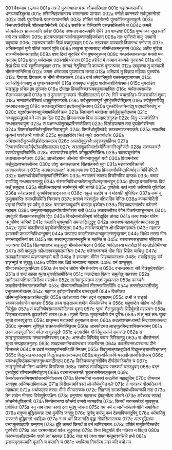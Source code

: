 001	वैशम्पायन उवाच
001a	तत्र ते पुरुषव्याघ्राः परमं शौचमास्थिताः
001c	षड्रात्रमवसन्वीरा धनञ्जयदिदृक्षया
001e	तस्मिन्विहरमाणाश्च रममाणाश्च पाण्डवाः
002a	मनोज्ञे काननवरे सर्वभूतमनोरमे
002c	पादपैः पुष्पविकचैः फलभारावनामितैः
003a	शोभितं सर्वतोरम्यैः पुंस्कोकिलकुलाकुलैः
003c	स्निग्धपत्रैरविरलैः शीतच्छायैर्मनोरमैः
004a	सरांसि च विचित्राणि प्रसन्नसलिलानि च
004c	कमलैः सोत्पलैस्तत्र भ्राजमानानि सर्वशः
004e	पश्यन्तश्चारुरूपाणि रेमिरे तत्र पाण्डवाः
005a	पुण्यगन्धः सुखस्पर्शो ववौ तत्र समीरणः
005c	ह्लादयन्पाण्डवान्सर्वान्सकृष्णान्सद्विजर्षभान्
006a	ततः पूर्वोत्तरो वायुः पवमानो यदृच्छया
006c	सहस्रपत्रमर्काभं दिव्यं पद्ममुदावहत्
007a	तदपश्यत पाञ्चाली दिव्यगन्धं मनोरमम्
007c	अनिलेनाहृतं भूमौ पतितं जलजं शुचि
008a	तच्छुभा शुभमासाद्य सौगन्धिकमनुत्तमम्
008c	अतीव मुदिता राजन्भीमसेनमथाब्रवीत्
009a	पश्य दिव्यं सुरुचिरं भीम पुष्पमनुत्तमम्
009c	गन्धसंस्थानसम्पन्नं मनसो मम नन्दनम्
010a	एतत्तु धर्मराजाय प्रदास्यामि परन्तप
010c	हरेरिदं मे कामाय काम्यके पुनराश्रमे
011a	यदि तेऽहं प्रिया पार्थ बहूनीमान्युपाहर
011c	तान्यहं नेतुमिच्छामि काम्यकं पुनराश्रमम्
012a	एवमुक्त्वा तु पाञ्चाली भीमसेनमनिन्दिता
012c	जगाम धर्मराजाय पुष्पमादाय तत्तदा
013a	अभिप्रायं तु विज्ञाय महिष्याः पुरुषर्षभः
013c	प्रियायाः प्रियकामः स भीमो भीमपराक्रमः
014a	वातं तमेवाभिमुखो यतस्तत्पुष्पमागतम्
014c	आजिहीर्षुर्जगामाशु स पुष्पाण्यपराण्यपि
015a	रुक्मपृष्ठं धनुर्गृह्य शरांश्चाशीविषोपमान्
015c	मृगराडिव सङ्क्रुद्धः प्रभिन्न इव कुञ्जरः
016a	द्रौपद्याः प्रियमन्विच्छन्स्वबाहुबलमाश्रितः
016c	व्यपेतभयसम्मोहः शैलमभ्यपतद्बली
017a	स तं द्रुमलतागुल्मच्छन्नं नीलशिलातलम्
017c	गिरिं चचारारिहरः किन्नराचरितं शुभम्
018a	नानावर्णधरैश्चित्रं धातुद्रुममृगाण्डजैः
018c	सर्वभूषणसम्पूर्णं भूमेर्भुजमिवोच्छ्रितम्
019a	सर्वर्तुरमणीयेषु गन्धमादनसानुषु
019c	सक्तचक्षुरभिप्रायं हृदयेनानुचिन्तयन्
020a	पुंस्कोकिलनिनादेषु षट्पदाभिरुतेषु च
020c	बद्धश्रोत्रमनश्चक्षुर्जगामामितविक्रमः
021a	जिघ्रमाणो महातेजाः सर्वर्तुकुसुमोद्भवम्
021c	गन्धमुद्दाममुद्दामो वने मत्त इव द्विपः
022a	ह्रियमाणश्रमः पित्रा सम्प्रहृष्टतनूरुहः
022c	पितुः संस्पर्शशीतेन गन्धमादनवायुना
023a	स यक्षगन्धर्वसुरब्रह्मर्षिगणसेवितम्
023c	विलोडयामास तदा पुष्पहेतोररिन्दमः
024a	विषमच्छेदरचितैरनुलिप्तमिवाङ्गुलैः
024c	विमलैर्धातुविच्छेदैः काञ्चनाञ्जनराजतैः
025a	सपक्षमिव नृत्यन्तं पार्श्वलग्नैः पयोधरैः
025c	मुक्ताहारैरिव चितं च्युतैः प्रस्रवणोदकैः
026a	अभिरामनदीकुञ्जनिर्झरोदरकन्दरम्
026c	अप्सरोनूपुररवैः प्रनृत्तबहुबर्हिणम्
027a	दिग्वारणविषाणाग्रैर्घृष्टोपलशिलातलम्
027c	स्रस्तांशुकमिवाक्षोभ्यैर्निम्नगानिःसृतैर्जलैः
028a	सशष्पकवलैः स्वस्थैरदूरपरिवर्तिभिः
028c	भयस्याज्ञैश्च हरिणैः कौतूहलनिरीक्षितः
029a	चालयन्नूरुवेगेन लताजालान्यनेकशः
029c	आक्रीडमानः कौन्तेयः श्रीमान्वायुसुतो ययौ
030a	प्रियामनोरथं कर्तुमुद्यतश्चारुलोचनः
030c	प्रांशुः कनकतालाभः सिंहसंहननो युवा
031a	मत्तवारणविक्रान्तो मत्तवारणवेगवान्
031c	मत्तवारणताम्राक्षो मत्तवारणवारणः
032a	प्रियपार्श्वोपविष्टाभिर्व्यावृत्ताभिर्विचेष्टितैः
032c	यक्षगन्धर्वयोषाभिरदृश्याभिर्निरीक्षितः
033a	नवावतारं रूपस्य विक्रीणन्निव पाण्डवः
033c	चचार रमणीयेषु गन्धमादनसानुषु
034a	संस्मरन्विविधान्क्लेशान्दुर्योधनकृतान्बहून्
034c	द्रौपद्या वनवासिन्याः प्रियं कर्तुं समुद्यतः
035a	सोऽचिन्तयद्गते स्वर्गमर्जुने मयि चागते
035c	पुष्पहेतोः कथं न्वार्यः करिष्यति युधिष्ठिरः
036a	स्नेहान्नरवरो नूनमविश्वासाद्वनस्य च
036c	नकुलं सहदेवं च न मोक्ष्यति युधिष्ठिरः
037a	कथं नु कुसुमावाप्तिः स्याच्छीघ्रमिति चिन्तयन्
037c	प्रतस्थे नरशार्दूलः पक्षिराडिव वेगितः
038a	कम्पयन्मेदिनीं पद्भ्यां निर्घात इव पर्वसु
038c	त्रासयन्गजयूथानि वातरंहा वृकोदरः
039a	सिंहव्याघ्रगणांश्चैव मर्दमानो महाबलः
039c	उन्मूलयन्महावृक्षान्पोथयंश्चोरसा बली
040a	लतावल्लीश्च वेगेन विकर्षन्पाण्डुनन्दनः
040c	उपर्युपरि शैलाग्रमारुरुक्षुरिव द्विपः
040e	विनर्दमानोऽतिभृशं सविद्युदिव तोयदः
041a	तस्य शब्देन घोरेण धनुर्घोषेण चाभिभो
041c	त्रस्तानि मृगयूथानि समन्ताद्विप्रदुद्रुवुः
042a	अथापश्यन्महाबाहुर्गन्धमादनसानुषु
042c	सुरम्यं कदलीषण्डं बहुयोजनविस्तृतम्
043a	तमभ्यगच्छद्वेगेन क्षोभयिष्यन्महाबलः
043c	महागज इवास्रावी प्रभञ्जन्विविधान्द्रुमान्
044a	उत्पाट्य कदलीस्कन्धान्बहुतालसमुच्छ्रयान्
044c	चिक्षेप तरसा भीमः समन्ताद्बलिनां वरः
045a	ततः सत्त्वान्युपाक्रामन्बहूनि च महान्ति च
045c	रुरुवारणसङ्घाश्च महिषाश्च जलाश्रयाः
046a	सिंहव्याघ्राश्च सङ्क्रुद्धा भीमसेनमभिद्रवन्
046c	व्यादितास्या महारौद्रा विनदन्तोऽतिभीषणाः
047a	ततो वायुसुतः क्रोधात्स्वबाहुबलमाश्रितः
047c	गजेनाघ्नन्गजं भीमः सिंहं सिंहेन चाभिभूः
047e	तलप्रहारैरन्यांश्च व्यहनत्पाण्डवो बली
048a	ते हन्यमाना भीमेन सिंहव्याघ्रतरक्षवः
048c	भयाद्विससृपुः सर्वे शकृन्मूत्रं च सुस्रुवुः
049a	प्रविवेश ततः क्षिप्रं तानपास्य महाबलः
049c	वनं पाण्डुसुतः श्रीमाञ्शब्देनापूरयन्दिशः
050a	तेन शब्देन चोग्रेण भीमसेनरवेण च
050c	वनान्तरगताः सर्वे वित्रेसुर्मृगपक्षिणः
051a	तं शब्दं सहसा श्रुत्वा मृगपक्षिसमीरितम्
051c	जलार्द्रपक्षा विहगाः समुत्पेतुः सहस्रशः
052a	तानौदकान्पक्षिगणान्निरीक्ष्य भरतर्षभः
052c	तानेवानुसरन्रम्यं ददर्श सुमहत्सरः
053a	काञ्चनैः कदलीषण्डैर्मन्दमारुतकम्पितैः
053c	वीज्यमानमिवाक्षोभ्यं तीरान्तरविसर्पिभिः
054a	तत्सरोऽथावतीर्याशु प्रभूतकमलोत्पलम्
054c	महागज इवोद्दामश्चिक्रीड बलवद्बली
054e	विक्रीड्य तस्मिन्सुचिरमुत्ततारामितद्युतिः
055a	ततोऽवगाह्य वेगेन तद्वनं बहुपादपम्
055c	दध्मौ च शङ्खं स्वनवत्सर्वप्राणेन पाण्डवः
056a	तस्य शङ्खस्य शब्देन भीमसेनरवेण च
056c	बाहुशब्देन चोग्रेण नर्दन्तीव गिरेर्गुहाः
057a	तं वज्रनिष्पेषसममास्फोटितरवं भृशम्
057c	श्रुत्वा शैलगुहासुप्तैः सिंहैर्मुक्तो महास्वनः
058a	सिंहनादभयत्रस्तैः कुञ्जरैरपि भारत
058c	मुक्तो विरावः सुमहान्पर्वतो येन पूरितः
059a	तं तु नादं ततः श्रुत्वा सुप्तो वानरपुङ्गवः
059c	प्राजृम्भत महाकायो हनूमान्नाम वानरः
060a	कदलीषण्डमध्यस्थो निद्रावशगतस्तदा
060c	जृम्भमाणः सुविपुलं शक्रध्वजमिवोच्छ्रितम्
060e	आस्फोटयत लाङ्गूलमिन्द्राशनिसमस्वनम्
061a	तस्य लाङ्गूलनिनदं पर्वतः स गुहामुखैः
061c	उद्गारमिव गौर्नर्दमुत्ससर्ज समन्ततः
062a	स लाङ्गूलरवस्तस्य मत्तवारणनिस्वनम्
062c	अन्तर्धाय विचित्रेषु चचार गिरिसानुषु
063a	स भीमसेनस्तं श्रुत्वा सम्प्रहृष्टतनूरुहः
063c	शब्दप्रभवमन्विच्छंश्चचार कदलीवनम्
064a	कदलीवनमध्यस्थमथ पीने शिलातले
064c	स ददर्श महाबाहुर्वानराधिपतिं स्थितम्
065a	विद्युत्सङ्घातदुष्प्रेक्ष्यं विद्युत्सङ्घातपिङ्गलम्
065c	विद्युत्सङ्घातसदृशं विद्युत्सङ्घातचञ्चलम्
066a	बाहुस्वस्तिकविन्यस्तपीनह्रस्वशिरोधरम्
066c	स्कन्धभूयिष्ठकायत्वात्तनुमध्यकटीतटम्
067a	किञ्चिच्चाभुग्नशीर्षेण दीर्घरोमाञ्चितेन च
067c	लाङ्गूलेनोर्ध्वगतिना ध्वजेनेव विराजितम्
068a	रक्तोष्ठं ताम्रजिह्वास्यं रक्तकर्णं चलद्भ्रुवम्
068c	वदनं वृत्तदंष्ट्राग्रं रश्मिवन्तमिवोडुपम्
069a	वदनाभ्यन्तरगतैः शुक्लभासैरलङ्कृतम्
069c	केसरोत्करसम्मिश्रमशोकानामिवोत्करम्
070a	हिरण्मयीनां मध्यस्थं कदलीनां महाद्युतिम्
070c	दीप्यमानं स्ववपुषा अर्चिष्मन्तमिवानलम्
071a	निरीक्षन्तमवित्रस्तं लोचनैर्मधुपिङ्गलैः
071c	तं वानरवरं वीरमतिकायं महाबलम्
072a	अथोपसृत्य तरसा भीमो भीमपराक्रमः
072c	सिंहनादं समकरोद्बोधयिष्यन्कपिं तदा
073a	तेन शब्देन भीमस्य वित्रेसुर्मृगपक्षिणः
073c	हनूमांश्च महासत्त्व ईषदुन्मील्य लोचने
073e	अवैक्षदथ सावज्ञं लोचनैर्मधुपिङ्गलैः
074a	स्मितेनाभाष्य कौन्तेयं वानरो नरमब्रवीत्
074c	किमर्थं सरुजस्तेऽहं सुखसुप्तः प्रबोधितः
075a	ननु नाम त्वया कार्या दया भूतेषु जानता
075c	वयं धर्मं न जानीमस्तिर्यग्योनिं समाश्रिताः
076a	मनुष्या बुद्धिसम्पन्ना दयां कुर्वन्ति जन्तुषु
076c	क्रूरेषु कर्मसु कथं देहवाक्चित्तदूषिषु
076e	धर्मघातिषु सज्जन्ते बुद्धिमन्तो भवद्विधाः
077a	न त्वं धर्मं विजानासि वृद्धा नोपासितास्त्वया
077c	अल्पबुद्धितया वन्यानुत्सादयसि यन्मृगान्
078a	ब्रूहि कस्त्वं किमर्थं वा वनं त्वमिदमागतः
078c	वर्जितं मानुषैर्भावैस्तथैव पुरुषैरपि
079a	अतः परमगम्योऽयं पर्वतः सुदुरारुहः
079c	विना सिद्धगतिं वीर गतिरत्र न विद्यते
080a	कारुण्यात्सौहृदाच्चैव वारये त्वां महाबल
080c	नातः परं त्वया शक्यं गन्तुमाश्वसिहि प्रभो
081a	इमान्यमृतकल्पानि मूलानि च फलानि च
081c	भक्षयित्वा निवर्तस्व ग्राह्यं यदि वचो मम
